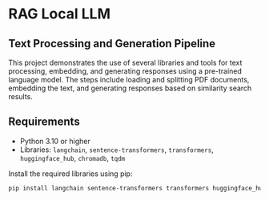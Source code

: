 # RAG Local LLM
## Text Processing and Generation Pipeline

This project demonstrates the use of several libraries and tools for text processing, embedding, and generating responses using a pre-trained language model. The steps include loading and splitting PDF documents, embedding the text, and generating responses based on similarity search results.

## Requirements

- Python 3.10 or higher
- Libraries: `langchain`, `sentence-transformers`, `transformers`, `huggingface_hub`, `chromadb`, `tqdm`

Install the required libraries using pip:

```bash
pip install langchain sentence-transformers transformers huggingface_hub chromadb tqdm
```

